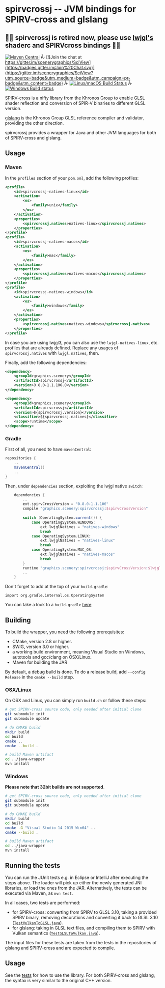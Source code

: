 
# spirvcrossj -- JVM bindings for SPIRV-cross and glslang

## 🚧🚧 spirvcrossj is retired now, please use [lwjgl's](https://www.lwjgl.org) shaderc and SPIRVcross bindings 🚧🚧








[![Maven Central](https://maven-badges.herokuapp.com/maven-central/graphics.scenery/spirvcrossj/badge.svg)](https://maven-badges.herokuapp.com/maven-central/graphics.scenery/spirvcrossj) Â· [![Join the chat at https://gitter.im/scenerygraphics/SciView](https://badges.gitter.im/Join%20Chat.svg)](https://gitter.im/scenerygraphics/SciView?utm_source=badge&utm_medium=badge&utm_campaign=pr-badge&utm_content=badge) Â· [![Linux/macOS Build Status](https://travis-ci.org/scenerygraphics/spirvcrossj.svg?branch=master)](https://travis-ci.org/scenerygraphics/spirvcrossj) Â· [![Windows Build status](https://ci.appveyor.com/api/projects/status/6m5efeddoaqvc9b3/branch/master?svg=true)](https://ci.appveyor.com/project/skalarproduktraum/spirvcrossj/branch/master)

[SPIRV-cross](https://github.com/KhronosGroup/SPIRV-cross) is a nifty library from the Khronos Group to enable GLSL shader reflection and conversion of SPIR-V binaries to different GLSL version. 

[glslang](https://github.com/KhronosGroup/glslang) is the Khronos Group GLSL reference compiler and validator, providing the other direction.

spirvcrossj provides a wrapper for Java and other JVM languages for both of SPIRV-cross and glslang.

## Usage

### Maven

In the `profiles` section of your `pom.xml`, add the following profiles:

```xml
<profile>
    <id>spirvcrossj-natives-linux</id>
    <activation>
        <os>
            <family>unix</family>
        </os>
    </activation>
    <properties>
        <spirvcrossj.natives>natives-linux</spirvcrossj.natives>
    </properties>
</profile>
<profile>
    <id>spirvcrossj-natives-macos</id>
    <activation>
        <os>
            <family>mac</family>
        </os>
    </activation>
    <properties>
        <spirvcrossj.natives>natives-macos</spirvcrossj.natives>
    </properties>
</profile>
<profile>
    <id>spirvcrossj-natives-windows</id>
    <activation>
        <os>
            <family>windows</family>
        </os>
    </activation>
    <properties>
        <spirvcrossj.natives>natives-windows</spirvcrossj.natives>
    </properties>
</profile>
```
In case you are using lwjgl3, you can also use the `lwjgl-natives-linux`, etc. profiles that are already defined. Replace any usages of `spirvcrossj.natives` with `lwjgl.natives`, then.

Finally, add the following dependencies:

```xml
<dependency>
    <groupId>graphics.scenery</groupId>
    <artifactId>spirvcrossj</artifactId>
    <version>0.8.0-1.1.106.0</version>
</dependency>

<dependency>
    <groupId>graphics.scenery</groupId>
    <artifactId>spirvcrossj</artifactId>
    <version>${spirvcrossj.version}</version>
    <classifier>${spirvcrossj.natives}</classifier>
    <scope>runtime</scope>
</dependency>
```

### Gradle

First of all, you need to have `mavenCentral`:

```groovy
repositories {
    ..
    mavenCentral()
    ..
}
```

Then, under `dependencies` section, exploiting the lwjgl native `switch`:
```groovy
    dependencies {
        ..
        ext.spirvCrossVersion = "0.8.0-1.1.106"
        compile "graphics.scenery:spirvcrossj:$spirvCrossVersion"
    
        switch (OperatingSystem.current()) {
            case OperatingSystem.WINDOWS:
                ext.lwjglNatives = "natives-windows"
                break
            case OperatingSystem.LINUX:
                ext.lwjglNatives = "natives-linux"
                break
            case OperatingSystem.MAC_OS:
                ext.lwjglNatives = "natives-macos"
                break
        }
        runtime "graphics.scenery:spirvcrossj:$spirvCrossVersion:$lwjglNatives"
        ..
    }
```

Don't forget to add at the top of your `build.gradle`:

`import org.gradle.internal.os.OperatingSystem`

You can take a look to a `build.gradle` [here](https://github.com/java-opengl-labs/Vulkan/blob/master/build.gradle)

## Building

To build the wrapper, you need the following prerequisites:
* CMake, version 2.8 or higher.
* SWIG, version 3.0 or higher.
* a working build environment, meaning Visual Studio on Windows, autotools and gcc/clang on OSX/Linux.
* Maven for building the JAR

By default, a debug build is done. To do a release build, add `--config Release` in the `cmake --build` step.

### OSX/Linux
On OSX and Linux, you can simply run `build.sh` or follow these steps:
```bash
# get SPIRV-cross source code, only needed after initial clone
git submodule init
git submodule update

# do CMAKE build
mkdir build
cd build
cmake ..
cmake --build .

# build Maven artifact
cd ../java-wrapper
mvn install
```

### Windows

__Please note that 32bit builds are not supported.__

```bash
# get SPIRV-cross source code, only needed after initial clone
git submodule init
git submodule update

# do CMAKE build
mkdir build
cd build
cmake -G "Visual Studio 14 2015 Win64" ..
cmake --build .

# build Maven artifact
cd ../java-wrapper
mvn install
```

## Running the tests

You can run the JUnit tests e.g. in Eclipse or IntelliJ after executing the steps above. The loader will pick up either the newly generated JNI libraries, or load the ones from the JAR. Alternatively, the tests can be executed via Maven, as `mvn test`.

In all cases, two tests are performed:

* for SPIRV-cross: converting from SPIRV to GLSL 3.10, taking a provided SPIRV binary, removing decorations and converting it back to GLSL 3.10 ([`TestVulkanToGLSL.java`](src/test/java/graphics/scenery/spirvcrossj/TestVulkanToGLSL.java)).
* for glslang: taking in GLSL text files, and compiling them to SPIRV with Vulkan semantics ([`TestGLSLToVulkan.java`](src/test/java/graphics/scenery/spirvcrossj/TestGLSLToVulkan.java)).

The input files for these tests are taken from the tests in the repositories of glslang and SPIRV-cross and are expected to compile.

## Usage

See the [tests](src/test/java/graphics/scenery/spirvcrossj) for how to use the library. For both SPIRV-cross and glslang, the syntax is very similar to the original C++ version.
